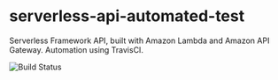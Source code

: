 # serverless-api-automated-test
Serverless Framework API, built with Amazon Lambda and Amazon API Gateway. Automation using TravisCI.

![Build Status](https://travis-ci.org/bilgeryahov/serverless_api_automated_test.svg?branch=master)